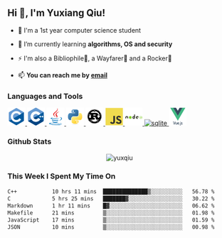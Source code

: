 ## Hi 👋, I'm Yuxiang Qiu!

- 🔭 I'm a 1st year computer science student

- 🌱 I’m currently learning **algorithms, OS and security**

- ⚡ I'm also a Bibliophile📕, a Wayfarer🚶 and a Rocker🤘

- 📫 **You can reach me by [email](qyxtim@qq.com)**

### Languages and Tools
<p align="left"> <a href="https://www.cprogramming.com/" target="_blank" rel="noreferrer"> <img src="https://raw.githubusercontent.com/devicons/devicon/master/icons/c/c-original.svg" alt="c" width="40" height="40"/> </a> <a href="https://www.w3schools.com/cpp/" target="_blank" rel="noreferrer"> <img src="https://raw.githubusercontent.com/devicons/devicon/master/icons/cplusplus/cplusplus-original.svg" alt="cplusplus" width="40" height="40"/> </a> <a href="https://www.java.com" target="_blank" rel="noreferrer"> <img src="https://raw.githubusercontent.com/devicons/devicon/master/icons/java/java-original.svg" alt="java" width="40" height="40"/> </a> <a href="https://www.python.org" target="_blank" rel="noreferrer"> <img src="https://raw.githubusercontent.com/devicons/devicon/master/icons/python/python-original.svg" alt="python" width="40" height="40"/> </a> <a href="https://www.rust-lang.org" target="_blank" rel="noreferrer"> <img src="https://raw.githubusercontent.com/devicons/devicon/master/icons/rust/rust-plain.svg" alt="rust" width="40" height="40"/> </a> <a href="https://developer.mozilla.org/en-US/docs/Web/JavaScript" target="_blank" rel="noreferrer"> <img src="https://raw.githubusercontent.com/devicons/devicon/master/icons/javascript/javascript-original.svg" alt="javascript" width="40" height="40"/> </a> <a href="https://nodejs.org" target="_blank" rel="noreferrer"> <img src="https://raw.githubusercontent.com/devicons/devicon/master/icons/nodejs/nodejs-original-wordmark.svg" alt="nodejs" width="40" height="40"/> </a> <a href="https://www.sqlite.org/" target="_blank" rel="noreferrer"> <img src="https://www.vectorlogo.zone/logos/sqlite/sqlite-icon.svg" alt="sqlite" width="40" height="40"/> </a> <a href="https://vuejs.org/" target="_blank" rel="noreferrer"> <img src="https://raw.githubusercontent.com/devicons/devicon/master/icons/vuejs/vuejs-original-wordmark.svg" alt="vuejs" width="40" height="40"/> </a> </p>

### **Github Stats**

<div align="center">
  <img align="center" src="https://github-readme-stats.vercel.app/api?username=yuxqiu&show_icons=true&theme=nord&hide_title=true&hide_border=true" alt="yuxqiu" />
</div>

### **This Week I Spent My Time On**
<!--START_SECTION:waka-->

```text
C++           10 hrs 11 mins  ██████████████▒░░░░░░░░░░   56.78 %
C             5 hrs 25 mins   ███████▓░░░░░░░░░░░░░░░░░   30.22 %
Markdown      1 hr 11 mins    █▓░░░░░░░░░░░░░░░░░░░░░░░   06.62 %
Makefile      21 mins         ▒░░░░░░░░░░░░░░░░░░░░░░░░   01.98 %
JavaScript    17 mins         ▒░░░░░░░░░░░░░░░░░░░░░░░░   01.59 %
JSON          10 mins         ▒░░░░░░░░░░░░░░░░░░░░░░░░   00.98 %
```

<!--END_SECTION:waka-->
